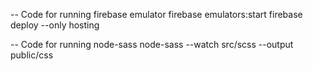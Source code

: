 -- Code for running firebase emulator
firebase emulators:start
firebase deploy --only hosting

-- Code for running node-sass
node-sass --watch src/scss --output public/css
